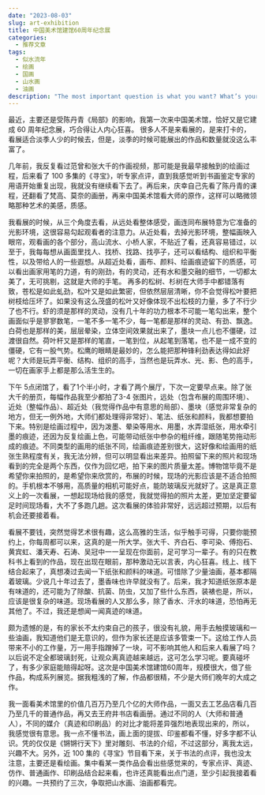 ```yaml
---
date: "2023-08-03"
slug: art-exhibition
title: 中国美术馆建馆60周年纪念展
categories:
  - 推荐文章
tags:
  - 似水流年
  - 绘画
  - 国画
  - 山水画
  - 油画
description: "The most important question is what you want? What’s your targets? And then think how to achieve it?"
---
```


最近，主要还是受陈丹青《局部》的影响，我第一次来中国美术馆，恰好又是它建成 60 周年纪念展，巧合得让人内心狂喜。 很多人不是来看展的，是来打卡的， 看展适合淡季人少的时候去，但是，淡季的时候可能展出的作品和数量就没这么丰富了。

几年前，我反复看过范曾和张大千的作画视频，那可能是我最早接触到的绘画过程，后来看了 100 多集的《寻宝》，听专家点评，直到我感觉听到书画鉴定专家的用语开始重复出现，我就没有继续看下去了。再后来，庆幸自己先看了陈丹青的课程，还翻看了梵高、莫奈的画册，再来中国美术馆看大师的原作，这样可以略微领略那种艺术的美感，质感。

我看展的时候，从三个角度去看，从远处看整体感受，画连同布展特意为它准备的光影环境，这很容易勾起观看者的注意力。从近处看，去掉光影环境，整幅画映入眼帘，观看画的各个部分，高山流水、小桥人家，不贴近了看，还真容易错过，以至于，我每每想从画面里找人、找桥、找路、找亭子，还可以看结构、组织和平衡性，以及带给人的一些遐想。从超近处看，画布、颜料、绘画痕迹留下的质感，可以看出画家用笔的力道，有的刚劲，有的灵动，还有水和墨交融的细节，一切都太美了，无可挑剔，这就是大师的手笔。 再多的松树、杉树在大师手中都错落有致，苍松是如此虬劲，松叶又是如此繁密，但依然层层清晰，你不会觉得松叶要把树枝给压坏了。如果没有这么茂盛的松叶又好像体现不出松枝的力量，多了不行少了也不行。虾的须是那样的灵动，没有几十年的功力根本不可能一笔勾出来，整个画面似乎是寥寥数笔，一笔不多一笔不少，每一笔都是那样的灵动、有劲、飘逸。白荷也是那样的美，层层晕染，立体空间效果就出来了，墨块一点儿也不僵硬，过渡很自然。荷叶杆又是那样的笔直，一笔到位，从起笔到落笔，也不是一成不变的僵硬，它有一股气势。松鹰的眼睛是最妙的，怎么能把那种锋利劲表达得如此好呢？大师是玩弄平衡、结构、组织的高手，当然也是玩弄水、光、影、色的高手，一切在画家手上都是那么活生生的。

下午 5点闭馆了，看了1个半小时，才看了两个展厅，下次一定要早点来。除了张大千的册页，每幅作品我至少都拍了3-4 张图片，远处（包含布展的周围环境）、近处（整幅作品）、超近处（我觉得作品中有意思的局部）、墨块（感觉非常复杂的地方，但无一例外地，大师们都处理得非常好）、笔法、纸张和颜料，我都想要拍下来。特别是绘画过程中，因为泼墨、晕染等用水、用墨，水弄湿纸张，用水牵引墨的痕迹，还因为反复绘画上色，可能带动纸张中参杂的粗纤维，跟随笔势拖动形成的痕迹。不同类型的画用的纸张不同，绘画痕迹差别很大，这好像和绘画用的纸张生熟程度有关，我无法分辨，但可以明显看出来差异。拍照留下来的照片和现场看到的完全是两个东西，仅作为回忆吧，拍下来的图片质量太差。博物馆毕竟不是希望你来拍照的，是希望你来欣赏的，布展的时候，现场的光影应该是不适合拍照的。手机根本不够用，高质量的相机可能好点，能防玻璃反光就好了。这是真正意义上的一次看展，一想起现场给我的感觉，我就觉得拍的照片太差，更加坚定要留足时间现场看，大不了多跑几趟。这次看展的体验非常好，远远超过预期，以后有机会还要接着看。

看展不要钱，突然觉得艺术很有趣，这么高雅的生活，似乎触手可得，只要你能预约上，你每周都可以来，这真的是一所大学。张大千、齐白石、李可染、傅抱石、黄宾虹、潘天寿、石涛、吴冠中一一呈现在你面前，足可学习一辈子。有的只在教科书上看到的作品，现在出现在眼前，那种激动无以言表，内心狂喜。线上、线下结合起来了，真想凑过去闻一下纸张和颜料的味道。可惜除了少量油画，基本都隔着玻璃。少说几十年过去了，墨香味也许早就没有了。后来，我才知道纸张原本是有味道的，还可能为了除酸、抗菌、防虫，又加了些什么东西，装裱也是，所以，应该是很复杂的味道。现场看展的人又那么多，除了香水、汗水的味道，恐怕再无其他了。不过，我还是想闻一闻真迹的味道。

颇为遗憾的是，有的家长不太约束自己的孩子，很没有礼貌，用手去触摸玻璃和一些油画，我知道他们是无意识的，但作为家长还是应该多管束一下。这给工作人员带来不小的工作量，万一用手指蹭掉了一块，可不影响其他人和后来人看展了吗？以后说不定全都玻璃封死，让观众离真迹越来越远，这可怎么学习呢。要真碰坏了，有多少家庭能赔得起呀。这次是中国美术馆建馆60周年，规模很大，借了些作品，构成系列展览。据我粗浅的了解，作品都很精，不少是大师们晚年的大成之作。

我一面看美术馆里的价值几百万乃至几个亿的大师作品，一面又去工艺品店看几百乃至几千的普通作品，再又去王府井书店看画册。通过不同的人（大师和普通人），不同的媒介（真迹和印刷品）的对比才能将差异强烈地表现出来的，所以，我感觉很有意思。我一点不懂书法，画上面的提拔、印鉴都看不懂，好多字都不认识。凭的仅仅是《锵锵行天下》里对雕刻、书法的介绍，不过这部分，离我太远，兴趣不大。另外，近 100 集的《寻宝》节目看下来，关于书法的点评，我也没太注意，主要还是看绘画。集中看某一类作品会看出些感觉来的，专家点评、真迹、仿作、普通画作、印刷品结合起来看，也许还真能看出点门道，至少引起我接着看的兴趣。一共预约了三次，争取把山水画、油画都看完。
